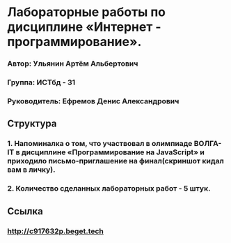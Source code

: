 # Лабораторные работы по дисциплине  «Интернет - программирование».

### Автор: Ульянин Артём Альбертович
### Группа: ИСТбд - 31
### Руководитель: Ефремов Денис Александрович

## Структура
### 1. Напоминалка о том, что участвовал в олимпиаде ВОЛГА-IT  в дисциплине «Программирование на JavaScript» и приходило письмо-приглашение на финал(скриншот кидал вам в личку).
### 2. Количество сделанных лабораторных работ - 5 штук.

## Ссылка
### http://c917632p.beget.tech